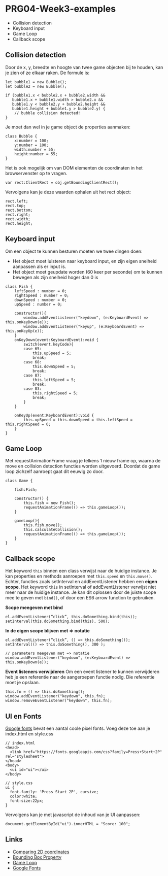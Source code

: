 # PRG04-Week3-examples

- Collision detection
- Keyboard input
- Game Loop
- Callback scope

## Collision detection

Door de x, y, breedte en hoogte van twee game objecten bij te houden, kan je zien of ze elkaar raken.
De formule is:

```
let bubble1 = new Bubble();
let bubble2 = new Bubble();

if (bubble1.x < bubble2.x + bubble2.width &&
   bubble1.x + bubble1.width > bubble2.x &&
   bubble1.y < bubble2.y + bubble2.height &&
   bubble1.height + bubble1.y > bubble2.y) {
    // bubble collision detected!
}
```
Je moet dan wel in je game object de properties aanmaken:
```
class Bubble {
    x:number = 100;
    y:number = 100;
    width:number = 55;
    height:number = 55;
}
```

Het is ook mogelijk om van DOM elementen de coordinaten in het browservenster op te vragen. 
```
var rect:ClientRect = obj.getBoundingClientRect();
```

Vervolgens kan je deze waarden ophalen uit het rect object:
```
rect.left;
rect.top;
rect.bottom;
rect.right;
rect.width;
rect.height;
```

## Keyboard input

Om een object te kunnen besturen moeten we twee dingen doen:
- Het object moet luisteren naar keyboard input, en zijn eigen snelheid aanpassen als er input is.
- Het object moet geupdate worden (60 keer per seconde) om te kunnen bewegen als zijn snelheid hoger dan 0 is

```
class Fish {
    leftSpeed : number = 0;
    rightSpeed : number = 0;
    downSpeed : number = 0;
    upSpeed : number = 0;

    constructor(){
        window.addEventListener("keydown", (e:KeyboardEvent) => this.onKeyDown(e));
        window.addEventListener("keyup", (e:KeyboardEvent) => this.onKeyUp(e));
    }
    onKeyDown(event:KeyboardEvent):void {
        switch(event.keyCode){
        case 65:
            this.upSpeed = 5;
            break;
        case 68:
            this.downSpeed = 5;
            break;
        case 87:
            this.leftSpeed = 5;
            break;
        case 83:
            this.rightSpeed = 5;
            break;
        }
    }
    
    onKeyUp(event:KeyboardEvent):void {
        this.upSpeed = this.downSpeed = this.leftSpeed = this.rightSpeed = 0;
    }
}
```

## Game Loop

Met requestAnimationFrame vraag je telkens 1 nieuw frame op, waarna de move en collision detection functies worden uitgevoerd. Doordat de game loop zichzelf aanroept gaat dit eeuwig zo door.

```
class Game {

    fish:Fish;

    constructor() {
        this.fish = new Fish();     
        requestAnimationFrame(() => this.gameLoop());
    }

    gameLoop(){
        this.fish.move();
        this.calculateCollision();
        requestAnimationFrame(() => this.gameLoop());
    }
}
```

## Callback scope

Het keyword `this` binnen een class verwijst naar de huidige instance. Je kan properties en methods aanroepen met `this.speed` en `this.move()`. Echter, functies zoals setInterval en addEventListener hebben een **eigen scope**. Het keyword `this` in setInterval of addEventListener verwijst niet meer naar de huidige instance. Je kan dit oplossen door de juiste scope mee te geven met `bind()`, of door een ES6 arrow function te gebruiken.

**Scope meegeven met bind**
```
el.addEventListener(“click”, this.doSomething.bind(this));
setInterval(this.doSomething.bind(this), 500);
```

**In de eigen scope blijven met => notatie**
```
el.addEventListener(“click”, () => this.doSomething());
setInterval(() => this.doSomething(), 300 );

// parameters meegeven met => notatie
window.addEventListener("keydown", (e:KeyboardEvent) => this.onKeyDown(e));
```

**Event listeners verwijderen**
Om een event listener te kunnen verwijderen heb je een referentie naar de aangeroepen functie nodig.
Die referentie moet je opslaan.
```
this.fn = () => this.doSomething();
window.addEventListener("keydown", this.fn);
window.removeEventListener("keydown", this.fn);
```


## UI en Fonts
[Google fonts](https://fonts.google.com/?selection.family=Press+Start+2P) bevat een aantal coole pixel fonts. Voeg deze toe aan je index.html en style.css
```
// index.html
<head>
  <link href="https://fonts.googleapis.com/css?family=Press+Start+2P" rel="stylesheet">
</head>
<body>
  <ui id="ui"></ui>
</body>

// style.css
ui {
  font-family: 'Press Start 2P', cursive;
  color:white;
  font-size:22px;
}
```

Vervolgens kan je met javascript de inhoud van je UI aanpassen:
```
document.getElementById("ui").innerHTML = "Score: 100";
```



## Links

- [Comparing 2D coordinates](https://developer.mozilla.org/en-US/docs/Games/Techniques/2D_collision_detection)
- [Bounding Box Property](https://developer.mozilla.org/en/docs/Web/API/Element/getBoundingClientRect)
- [Game Loop](https://developer.mozilla.org/en-US/docs/Web/API/window/requestAnimationFrame)
- [Google Fonts](https://fonts.google.com/?selection.family=Press+Start+2P)
